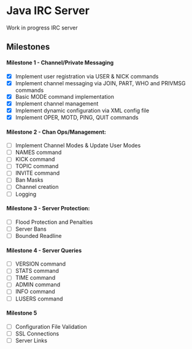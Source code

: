 # Java IRC Server
Work in progress IRC server


## Milestones

#### Milestone 1 - Channel/Private Messaging
- [x] Implement user registration via USER & NICK commands
- [x] Implement channel messaging via JOIN, PART, WHO and PRIVMSG commands
- [x] Basic MODE command implementation
- [x] Implement channel management
- [x] Implement dynamic configuration via XML config file
- [x] Implement OPER, MOTD, PING, QUIT commands

#### Milestone 2 - Chan Ops/Management:
- [ ] Implement Channel Modes & Update User Modes
- [ ] NAMES command
- [ ] KICK command
- [ ] TOPIC command
- [ ] INVITE command
- [ ] Ban Masks
- [ ] Channel creation
- [ ] Logging

#### Milestone 3 - Server Protection:
- [ ] Flood Protection and Penalties
- [ ] Server Bans
- [ ] Bounded Readline

#### Milestone 4 - Server Queries
- [ ] VERSION command
- [ ] STATS command
- [ ] TIME command
- [ ] ADMIN command
- [ ] INFO command
- [ ] LUSERS command

#### Milestone 5
- [ ] Configuration File Validation
- [ ] SSL Connections
- [ ] Server Links
